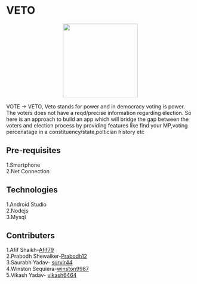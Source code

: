 # VETO

<p align="center">
  <img width=200px src="https://user-images.githubusercontent.com/46529129/54484115-a8b81f80-4885-11e9-92ee-a064acc0c71e.png">
 </p>
 
VOTE -> VETO, Veto stands for power and in democracy voting is power. The voters does not have a reqd/precise information regarding election. So here is an approach to build an app which will bridge the gap between the voters and election process by providing features like find your MP,voting percenatage in a constituency/state,poltician history etc

**Pre-requisites**
--
1.Smartphone  
2.Net Connection

**Technologies**
--
1.Android Studio  
2.Nodejs  
3.Mysql  

**Contributers**
--
1.Afif Shaikh-[Afif79](https://github.com/Afif79)      
2.Prabodh Shewalker-[Prabodh12](https://github.com/Prabodh12)   
3.Saurabh Yadav- [survir44](https://github.com/survir44)   
4.Winston Sequiera-[winston9987](https://github.com/winston9987)    
5.Vikash Yadav- [vikash6464](https://github.com/Vikash6464)  
